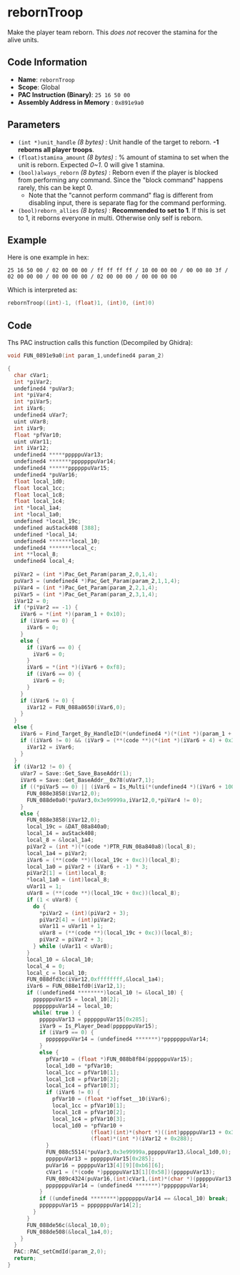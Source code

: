 # rebornTroop

Make the player team reborn. This *does not* recover the stamina for the alive units.

## Code Information

- **Name**: `rebornTroop`
- **Scope**: Global
- **PAC Instruction (Binary)**: `25 16 50 00`
- **Assembly Address in Memory** : `0x891e9a0`

## Parameters

- `(int *)unit_handle` *(8 bytes)* : Unit handle of the target to reborn. **-1 reborns all player troops**.
- `(float)stamina_amount` *(8 bytes)* : % amount of stamina to set when the unit is reborn. Expected *0~1*. 0 will give 1 stamina.
- `(bool)always_reborn` *(8 bytes)* : Reborn even if the player is blocked from performing any command. Since the "block command" happens rarely, this can be kept 0.
   - Note that the "cannot perform command" flag is different from disabling input, there is separate flag for the command performing.
- `(bool)reborn_allies` *(8 bytes)* : **Recommended to set to 1**. If this is set to 1, it reborns everyone in multi. Otherwise only self is reborn.

## Example

Here is one example in hex:

```25 16 50 00 / 02 00 00 00 / ff ff ff ff / 10 00 00 00 / 00 00 80 3f / 02 00 00 00 / 00 00 00 00 / 02 00 00 00 / 00 00 00 00```

Which is interpreted as:

```c
rebornTroop((int)-1, (float)1, (int)0, (int)0)
```

## Code

Ths PAC instruction calls this function (Decompiled by Ghidra):

```c
void FUN_0891e9a0(int param_1,undefined4 param_2)

{
  char cVar1;
  int *piVar2;
  undefined4 *puVar3;
  int *piVar4;
  int *piVar5;
  int iVar6;
  undefined4 uVar7;
  uint uVar8;
  int iVar9;
  float *pfVar10;
  uint uVar11;
  int iVar12;
  undefined4 *****pppppuVar13;
  undefined4 *******pppppppuVar14;
  undefined4 ******ppppppuVar15;
  undefined4 *puVar16;
  float local_1d0;
  float local_1cc;
  float local_1c8;
  float local_1c4;
  int *local_1a4;
  int *local_1a0;
  undefined *local_19c;
  undefined auStack408 [388];
  undefined *local_14;
  undefined4 *******local_10;
  undefined4 *******local_c;
  int **local_8;
  undefined4 local_4;
  
  piVar2 = (int *)Pac_Get_Param(param_2,0,1,4);
  puVar3 = (undefined4 *)Pac_Get_Param(param_2,1,1,4);
  piVar4 = (int *)Pac_Get_Param(param_2,2,1,4);
  piVar5 = (int *)Pac_Get_Param(param_2,3,1,4);
  iVar12 = 0;
  if (*piVar2 == -1) {
    iVar6 = *(int *)(param_1 + 0x10);
    if (iVar6 == 0) {
      iVar6 = 0;
    }
    else {
      if (iVar6 == 0) {
        iVar6 = 0;
      }
      iVar6 = *(int *)(iVar6 + 0xf8);
      if (iVar6 == 0) {
        iVar6 = 0;
      }
    }
    if (iVar6 != 0) {
      iVar12 = FUN_088a8650(iVar6,0);
    }
  }
  else {
    iVar6 = Find_Target_By_HandleID(*(undefined4 *)(*(int *)(param_1 + 0x10) + 0xe8),*piVar2,1);
    if ((iVar6 != 0) && (iVar9 = (**(code **)(*(int *)(iVar6 + 4) + 0x34))(iVar6), iVar9 == 2)) {
      iVar12 = iVar6;
    }
  }
  if (iVar12 != 0) {
    uVar7 = Save::Get_Save_BaseAddr(1);
    iVar6 = Save::Get_BaseAddr__0x78(uVar7,1);
    if ((*piVar5 == 0) || (iVar6 = Is_Multi(*(undefined4 *)(iVar6 + 100)), iVar6 == 0)) {
      FUN_088e3858(iVar12,0);
      FUN_088de0a0(*puVar3,0x3e99999a,iVar12,0,*piVar4 != 0);
    }
    else {
      FUN_088e3858(iVar12,0);
      local_19c = &DAT_08a840a0;
      local_14 = auStack408;
      local_8 = &local_1a4;
      piVar2 = (int *)(*(code *)PTR_FUN_08a840a8)(local_8);
      local_1a4 = piVar2;
      iVar6 = (**(code **)(local_19c + 0xc))(local_8);
      local_1a0 = piVar2 + (iVar6 + -1) * 3;
      piVar2[1] = (int)local_8;
      *local_1a0 = (int)local_8;
      uVar11 = 1;
      uVar8 = (**(code **)(local_19c + 0xc))(local_8);
      if (1 < uVar8) {
        do {
          *piVar2 = (int)(piVar2 + 3);
          piVar2[4] = (int)piVar2;
          uVar11 = uVar11 + 1;
          uVar8 = (**(code **)(local_19c + 0xc))(local_8);
          piVar2 = piVar2 + 3;
        } while (uVar11 < uVar8);
      }
      local_10 = &local_10;
      local_4 = 0;
      local_c = local_10;
      FUN_088dfd3c(iVar12,0xffffffff,&local_1a4);
      iVar6 = FUN_088e1fd0(iVar12,1);
      if ((undefined4 ********)local_10 != &local_10) {
        ppppppuVar15 = local_10[2];
        pppppppuVar14 = local_10;
        while( true ) {
          pppppuVar13 = ppppppuVar15[0x285];
          iVar9 = Is_Player_Dead(ppppppuVar15);
          if (iVar9 == 0) {
            pppppppuVar14 = (undefined4 *******)*pppppppuVar14;
          }
          else {
            pfVar10 = (float *)FUN_088b8f84(ppppppuVar15);
            local_1d0 = *pfVar10;
            local_1cc = pfVar10[1];
            local_1c8 = pfVar10[2];
            local_1c4 = pfVar10[3];
            if (iVar6 != 0) {
              pfVar10 = (float *)offset__10(iVar6);
              local_1cc = pfVar10[1];
              local_1c8 = pfVar10[2];
              local_1c4 = pfVar10[3];
              local_1d0 = *pfVar10 +
                          (float)(int)*(short *)((int)pppppuVar13 + 0x32e) *
                          (float)*(int *)(iVar12 + 0x288);
            }
            FUN_088c5514(*puVar3,0x3e99999a,pppppuVar13,&local_1d0,0);
            pppppuVar13 = ppppppuVar15[0x285];
            puVar16 = pppppuVar13[4][9][0xb6][6];
            cVar1 = (*(code *)pppppuVar13[1][0x58])(pppppuVar13);
            FUN_089c4324(puVar16,(int)cVar1,(int)*(char *)(pppppuVar13 + 0x61));
            pppppppuVar14 = (undefined4 *******)*pppppppuVar14;
          }
          if ((undefined4 ********)pppppppuVar14 == &local_10) break;
          ppppppuVar15 = pppppppuVar14[2];
        }
      }
      FUN_088de56c(&local_10,0);
      FUN_088de508(&local_1a4,0);
    }
  }
  PAC::PAC_setCmdId(param_2,0);
  return;
}
```

